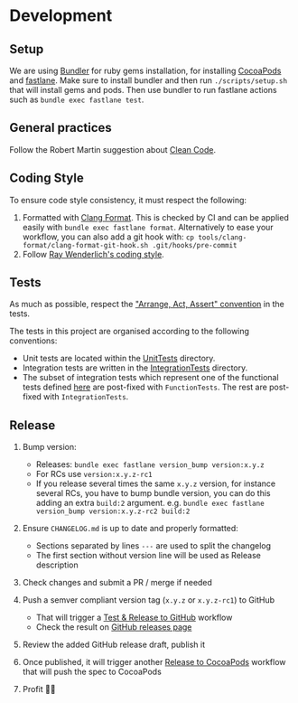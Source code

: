 # Development

## Setup
We are using [Bundler](https://bundler.io) for ruby gems installation, for installing
[CocoaPods](https://cocoapods.org) and [fastlane](https://fastlane.tools).
Make sure to install bundler and then run `./scripts/setup.sh` that will install gems and pods.
Then use bundler to run fastlane actions such as `bundle exec fastlane test`.

## General practices
Follow the Robert Martin suggestion about [Clean Code](https://gist.github.com/wojteklu/73c6914cc446146b8b533c0988cf8d29).

## Coding Style
To ensure code style consistency, it must respect the following:
1. Formatted with [Clang Format](https://clang.llvm.org/docs/ClangFormat.html). This is checked by
  CI and can be applied easily with `bundle exec fastlane format`. Alternatively to ease your
  workflow, you can also add a git hook with:
    `cp tools/clang-format/clang-format-git-hook.sh .git/hooks/pre-commit` 
2. Follow [Ray Wenderlich's coding style](https://github.com/raywenderlich/objective-c-style-guide).

## Tests

As much as possible, respect the ["Arrange, Act, Assert" convention](http://wiki.c2.com/?ArrangeActAssert) in the tests.

The tests in this project are organised according to the following conventions:
- Unit tests are located within the [UnitTests](CriteoPublisherSdk/Tests/UnitTests) directory.
- Integration tests are written in the [IntegrationTests](CriteoPublisherSdk/Tests/IntegrationTests) directory.
- The subset of integration tests which represent one of the functional tests defined [here](https://go.crto.in/publisher-sdk-functional-tests)
 are post-fixed with `FunctionTests`. The rest are post-fixed with `IntegrationTests`.

## Release

1. Bump version:
    - Releases: `bundle exec fastlane version_bump version:x.y.z`
    - For RCs use `version:x.y.z-rc1`
    - If you release several times the same `x.y.z` version, for instance several RCs, you have to
    bump bundle version, you can do this adding an extra `build:2` argument.
    e.g. `bundle exec fastlane version_bump version:x.y.z-rc2 build:2`
   
2. Ensure `CHANGELOG.md` is up to date and properly formatted:
    - Sections separated by lines `---` are used to split the changelog
    - The first section without version line will be used as Release description 
3. Check changes and submit a PR / merge if needed
4. Push a semver compliant version tag (`x.y.z` or `x.y.z-rc1`) to GitHub
    - That will trigger a [Test & Release to GitHub][ga-release-github] workflow
    - Check the result on [GitHub releases page][github-release]
5. Review the added GitHub release draft, publish it
6. Once published, it will trigger another [Release to CocoaPods][ga-release-cocoapods] workflow
that will push the spec to CocoaPods
7. Profit 🚀🥳

[github-release]: http://github.com/criteo/ios-publisher-sdk/releases
[ga-release-github]: https://github.com/criteo/ios-publisher-sdk/actions?query=workflow%3A%22Test+%26+Release+on+GitHub%22
[ga-release-cocoapods]: https://github.com/criteo/ios-publisher-sdk/actions?query=workflow%3A%22Release+on+CocoaPods%22
